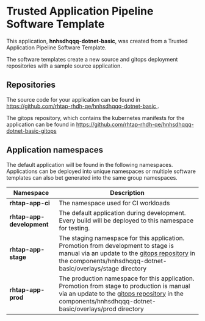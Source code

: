 # Trusted Application Pipeline Software Template

This application, **hnhsdhqqq-dotnet-basic**, was created from a Trusted Application Pipeline Software Template.

The software templates create a new source and gitops deployment repositories with a sample source application. 

## Repositories

The source code for your application can be found in [https://github.com/rhtap-rhdh-qe/hnhsdhqqq-dotnet-basic ](https://github.com/rhtap-rhdh-qe/hnhsdhqqq-dotnet-basic ).
 
The gitops repository, which contains the kubernetes manifests for the application can be found in 
[https://github.com/rhtap-rhdh-qe/hnhsdhqqq-dotnet-basic-gitops ](https://github.com/rhtap-rhdh-qe/hnhsdhqqq-dotnet-basic-gitops ) 

## Application namespaces 

The default application will be found in the following namespaces. Applications can be deployed into unique namespaces or multiple software templates can also bet generated into the same group namespaces.  

|  Namespace   |  Description   |  
| -------- | -------- |
| **rhtap-app-ci** | The namespace used for CI workloads |
| **rhtap-app-development** | The default application during development. Every build will be deployed to this namespace for testing. |
| **rhtap-app-stage** | The staging namespace for this application. Promotion from development to stage is manual via an update to the [gitops repository](https://github.com/rhtap-rhdh-qe/hnhsdhqqq-dotnet-basic-gitops ) in the components/hnhsdhqqq-dotnet-basic/overlays/stage directory |
| **rhtap-app-prod** | The production namespace for this application. Promotion from stage to production is manual via an update to the [gitops repository](https://github.com/rhtap-rhdh-qe/hnhsdhqqq-dotnet-basic-gitops ) in the components/hnhsdhqqq-dotnet-basic/overlays/prod directory |